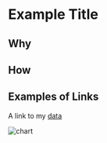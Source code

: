 # Example Title

## Why

## How

## Examples of Links

A link to my [data](https://github.com/umd-mith/datastory/raw/master/data/queertwarcresults.csv)

![chart](https://github.com/umd-mith/datastory/raw/master/images/chart.png)

